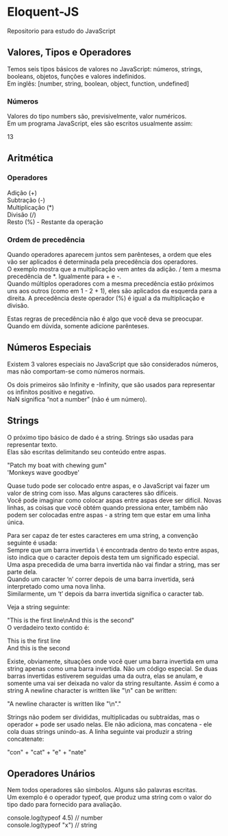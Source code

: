 # Eloquent-JS
Repositorio para estudo do JavaScript

## Valores, Tipos e Operadores
Temos seis tipos básicos de valores no JavaScript: números, strings, booleans, objetos, funções e valores indefinidos.  
Em inglês: [number, string, boolean, object, function, undefined]  

### Números
Valores do tipo numbers são, previsivelmente, valor numéricos.  
Em um programa JavaScript, eles são escritos usualmente assim:  

13  

## Aritmética

### Operadores

   Adição (+)  
   Subtração (-)  
   Multiplicação (*)  
   Divisão (/)  
   Resto (%) - Restante da operação  

### Ordem de precedência

Quando operadores aparecem juntos sem parênteses, a ordem que eles vão ser aplicados é determinada pela precedência dos operadores.  
O exemplo mostra que a multiplicação vem antes da adição. / tem a mesma precedência de *. Igualmente para + e -.  
Quando múltiplos operadores com a mesma precedência estão próximos uns aos outros (como em 1 - 2 + 1), eles são aplicados da esquerda para a direita. A precedência deste operador (%) é igual a da multiplicação e divisão.  

Estas regras de precedência não é algo que você deva se preocupar. Quando em dúvida, somente adicione parênteses.  

## Números Especiais

Existem 3 valores especiais no JavaScript que são considerados números, mas não comportam-se como números normais.  

Os dois primeiros são Infinity e -Infinity, que são usados para representar os infinitos positivo e negativo.  
NaN significa “not a number” (não é um número).  

## Strings

O próximo tipo básico de dado é a string. Strings são usadas para representar texto.  
Elas são escritas delimitando seu conteúdo entre aspas.  

"Patch my boat with chewing gum"  
'Monkeys wave goodbye'  

Quase tudo pode ser colocado entre aspas, e o JavaScript vai fazer um valor de string com isso. Mas alguns caracteres são difíceis.  
Você pode imaginar como colocar aspas entre aspas deve ser difícil. Novas linhas, as coisas que você obtém quando pressiona enter, também não podem ser colocadas entre aspas - a string tem que estar em uma linha única.  

Para ser capaz de ter estes caracteres em uma string, a convenção seguinte é usada:  
Sempre que um barra invertida \ é encontrada dentro do texto entre aspas, isto indica que o caracter depois desta tem um significado especial.  
Uma aspa precedida de uma barra invertida não vai findar a string, mas ser parte dela.  
Quando um caracter ‘n’ correr depois de uma barra invertida, será interpretado como uma nova linha.  
Similarmente, um ‘t’ depois da barra invertida significa o caracter tab.  

Veja a string seguinte:

"This is the first line\nAnd this is the second"  
O verdadeiro texto contido é:  

This is the first line  
And this is the second  

Existe, obviamente, situações onde você quer uma barra invertida em uma string apenas como uma barra invertida. Não um código especial.  Se duas barras invertidas estiverem seguidas uma da outra, elas se anulam, e somente uma vai ser deixada no valor da string resultante. 
Assim é como a string A newline character is written like "\n" can be written:  

"A newline character is written like \"\\n\"."   

Strings não podem ser divididas, multiplicadas ou subtraídas, mas o operador + pode ser usado nelas. Ele não adiciona, mas concatena - ele cola duas strings unindo-as. A linha seguinte vai produzir a string concatenate:  

"con" + "cat" + "e" + "nate"  

## Operadores Unários

Nem todos operadores são símbolos. Alguns são palavras escritas.  
Um exemplo é o operador typeof, que produz uma string com o valor do tipo dado para fornecido para avaliação.  

console.log(typeof 4.5) // number  
console.log(typeof "x") // string  

